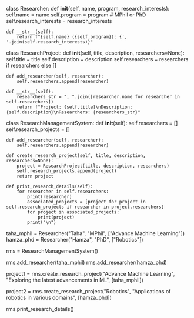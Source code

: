class Researcher:
    def __init__(self, name, program, research_interests):
        self.name = name
        self.program = program  # MPhil or PhD
        self.research_interests = research_interests

    def __str__(self):
        return f"{self.name} ({self.program}): {', '.join(self.research_interests)}"

class ResearchProject:
    def __init__(self, title, description, researchers=None):
        self.title = title
        self.description = description
        self.researchers = researchers if researchers else []

    def add_researcher(self, researcher):
        self.researchers.append(researcher)

    def __str__(self):
        researchers_str = ", ".join([researcher.name for researcher in self.researchers])
        return f"Project: {self.title}\nDescription: {self.description}\nResearchers: {researchers_str}"

class ResearchManagementSystem:
    def __init__(self):
        self.researchers = []
        self.research_projects = []

    def add_researcher(self, researcher):
        self.researchers.append(researcher)

    def create_research_project(self, title, description, researchers=None):
        project = ResearchProject(title, description, researchers)
        self.research_projects.append(project)
        return project

    def print_research_details(self):
        for researcher in self.researchers:
            print(researcher)
            associated_projects = [project for project in self.research_projects if researcher in project.researchers]
            for project in associated_projects:
                print(project)
            print("\n")


taha_mphil = Researcher("Taha", "MPhil", ["Advance Machine Learning"])
hamza_phd = Researcher("Hamza", "PhD", ["Robotics"])


rms = ResearchManagementSystem()


rms.add_researcher(taha_mphil)
rms.add_researcher(hamza_phd)


project1 = rms.create_research_project("Advance Machine Learning", "Exploring the latest advancements in ML", [taha_mphil])

project2 = rms.create_research_project("Robotics", "Applications of robotics in various domains", [hamza_phd])

rms.print_research_details()
